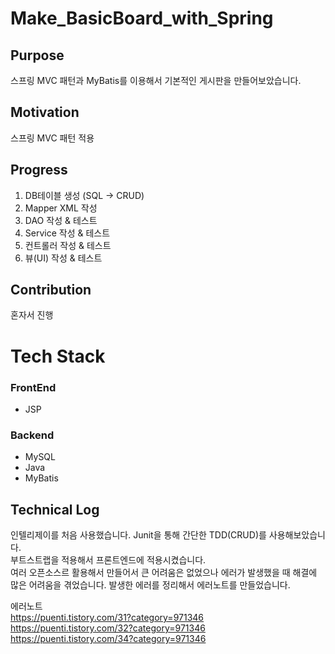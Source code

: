 # Make_BasicBoard_with_Spring

## Purpose
스프링 MVC 패턴과 MyBatis를 이용해서 기본적인 게시판을 만들어보았습니다. </br>

## Motivation
스프링 MVC 패턴 적용

## Progress
1. DB테이블 생성 (SQL → CRUD)
2. Mapper XML 작성
3. DAO 작성 & 테스트
4. Service 작성 & 테스트
5. 컨트롤러 작성 & 테스트
6. 뷰(UI) 작성 & 테스트

## Contribution
혼자서 진행

# Tech Stack
### FrontEnd
* JSP

### Backend
* MySQL
* Java
* MyBatis

## Technical Log
인텔리제이를 처음 사용했습니다. Junit을 통해 간단한 TDD(CRUD)를 사용해보았습니다.</br>
부트스트랩을 적용해서 프론트엔드에 적용시켰습니다.</br>
여러 오픈소스르 활용해서 만들어서 큰 어려움은 없었으나 에러가 발생했을 때 해결에 </br>
많은 어려움을 겪었습니다. 발생한 에러를 정리해서 에러노트를 만들었습니다.</br>

에러노트</br>
https://puenti.tistory.com/31?category=971346</br>
https://puenti.tistory.com/32?category=971346</br>
https://puenti.tistory.com/34?category=971346</br>

